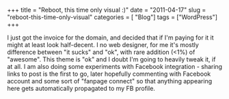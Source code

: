 +++
title = "Reboot, this time only visual :)"
date = "2011-04-17"
slug = "reboot-this-time-only-visual"
categories = [ "Blog"]
tags = ["WordPress"]
+++

I just got the invoice for the domain, and decided that if I'm paying for it it might at least look half-decent. I no web designer, for me it's mostly difference between "it sucks" and "ok", with rare addition (<1%) of "awesome". This theme is "ok" and I doubt I'm going to heavily tweak it, if at all. I am also doing some experiments with Facebook integration - sharing links to post is the first to go, later hopefully commenting with Facebook account and some sort of "fanpage connect" so that anything appearing here gets automatically propagated to my FB profile.